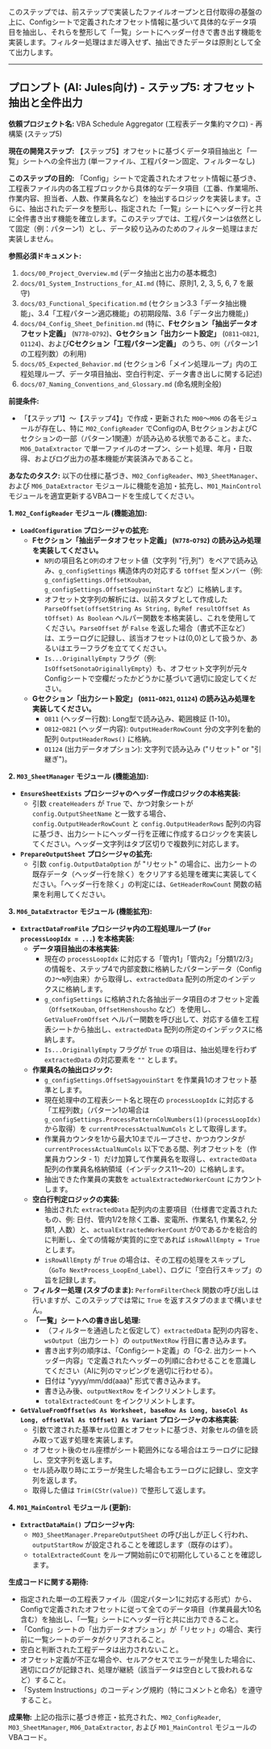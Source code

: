 このステップでは、前ステップで実装したファイルオープンと日付取得の基盤の上に、Configシートで定義されたオフセット情報に基づいて具体的なデータ項目を抽出し、それらを整形して「一覧」シートにヘッダー付きで書き出す機能を実装します。フィルター処理はまだ導入せず、抽出できたデータは原則として全て出力します。

---

## プロンプト (AI: Jules向け) - ステップ5: オフセット抽出と全件出力

**依頼プロジェクト名:** VBA Schedule Aggregator (工程表データ集約マクロ) - 再構築 (ステップ5)

**現在の開発ステップ:** 【ステップ5】オフセットに基づくデータ項目抽出と「一覧」シートへの全件出力 (単一ファイル、工程パターン固定、フィルターなし)

**このステップの目的:**
「Config」シートで定義されたオフセット情報に基づき、工程表ファイル内の各工程ブロックから具体的なデータ項目（工番、作業場所、作業内容、担当者、人数、作業員名など）を抽出するロジックを実装します。さらに、抽出されたデータを整形し、指定された「一覧」シートにヘッダー行と共に全件書き出す機能を確立します。このステップでは、工程パターンは依然として固定（例：パターン1）とし、データ絞り込みのためのフィルター処理はまだ実装しません。

**参照必須ドキュメント:**
1.  `docs/00_Project_Overview.md` (データ抽出と出力の基本概念)
2.  `docs/01_System_Instructions_for_AI.md` (特に、原則1, 2, 3, 5, 6, 7 を厳守)
3.  `docs/03_Functional_Specification.md` (セクション3.3「データ抽出機能」、3.4「工程パターン適応機能」の初期段階、3.6「データ出力機能」)
4.  `docs/04_Config_Sheet_Definition.md` (特に、**Fセクション「抽出データオフセット定義」** (`N778`-`O792`)、**Gセクション「出力シート設定」** (`O811`-`O821`, `O1124`)、および**Cセクション「工程パターン定義」** のうち、`O列`（パターン1の工程列数）の利用)
5.  `docs/05_Expected_Behavior.md` (セクション6「メイン処理ループ」内の工程処理ループ、データ項目抽出、空白行判定、データ書き出しに関する記述)
6.  `docs/07_Naming_Conventions_and_Glossary.md` (命名規則全般)

**前提条件:**
*   「【ステップ1】～【ステップ4】」で作成・更新された `M00`～`M06` の各モジュールが存在し、特に `M02_ConfigReader` でConfigのA, BセクションおよびCセクションの一部（パターン1関連）が読み込める状態であること。また、`M06_DataExtractor` で単一ファイルのオープン、シート処理、年月・日取得、およびログ出力の基本機能が実装済みであること。

**あなたのタスク:**
以下の仕様に基づき、`M02_ConfigReader`、`M03_SheetManager`、および `M06_DataExtractor` モジュールに機能を追加・拡充し、`M01_MainControl` モジュールを適宜更新するVBAコードを生成してください。

**1. `M02_ConfigReader` モジュール (機能追加):**

*   **`LoadConfiguration` プロシージャの拡充:**
    *   **Fセクション「抽出データオフセット定義」 (`N778`-`O792`) の読み込み処理を実装してください。**
        *   `N列`の項目名と`O列`のオフセット値（文字列 "行,列"）をペアで読み込み、`g_configSettings` 構造体内の対応する `tOffset` 型メンバー（例: `g_configSettings.OffsetKouban`, `g_configSettings.OffsetSagyouinStart` など）に格納します。
        *   オフセット文字列の解析には、以前スタブとして作成した `ParseOffset(offsetString As String, ByRef resultOffset As tOffset) As Boolean` ヘルパー関数を本格実装し、これを使用してください。`ParseOffset` が `False` を返した場合（書式不正など）は、エラーログに記録し、該当オフセットは(0,0)として扱うか、あるいはエラーフラグを立ててください。
        *   `Is...OriginallyEmpty` フラグ（例: `IsOffsetSonotaOriginallyEmpty`）も、オフセット文字列が元々Configシートで空欄だったかどうかに基づいて適切に設定してください。
    *   **Gセクション「出力シート設定」 (`O811`-`O821`, `O1124`) の読み込み処理を実装してください。**
        *   `O811` (ヘッダー行数): Long型で読み込み、範囲検証 (1-10)。
        *   `O812`-`O821` (ヘッダー内容): `OutputHeaderRowCount` 分の文字列を動的配列 `OutputHeaderRows()` に格納。
        *   `O1124` (出力データオプション): 文字列で読み込み ("リセット" or "引継ぎ")。

**2. `M03_SheetManager` モジュール (機能追加):**

*   **`EnsureSheetExists` プロシージャのヘッダー作成ロジックの本格実装:**
    *   引数 `createHeaders` が `True` で、かつ対象シートが `config.OutputSheetName` と一致する場合、`config.OutputHeaderRowCount` と `config.OutputHeaderRows` 配列の内容に基づき、出力シートにヘッダー行を正確に作成するロジックを実装してください。ヘッダー文字列はタブ区切りで複数列に対応します。
*   **`PrepareOutputSheet` プロシージャの拡充:**
    *   引数 `config.OutputDataOption` が "リセット" の場合に、出力シートの既存データ（ヘッダー行を除く）をクリアする処理を確実に実装してください。「ヘッダー行を除く」の判定には、`GetHeaderRowCount` 関数の結果を利用してください。

**3. `M06_DataExtractor` モジュール (機能拡充):**

*   **`ExtractDataFromFile` プロシージャ内の工程処理ループ (`For processLoopIdx = ...`) を本格実装:**
    *   **データ項目抽出の本格実装:**
        *   現在の `processLoopIdx` に対応する「管内1」「管内2」「分類1/2/3」の情報を、ステップ4で内部変数に格納したパターンデータ（Configの`J`～`N`列由来）から取得し、`extractedData` 配列の所定のインデックスに格納します。
        *   `g_configSettings` に格納された各抽出データ項目のオフセット定義（`OffsetKouban`, `OffsetHenshousho` など）を使用し、`GetValueFromOffset` ヘルパー関数を呼び出して、対応する値を工程表シートから抽出し、`extractedData` 配列の所定のインデックスに格納します。
        *   `Is...OriginallyEmpty` フラグが `True` の項目は、抽出処理を行わず `extractedData` の対応要素を `""` とします。
    *   **作業員名の抽出ロジック:**
        *   `g_configSettings.OffsetSagyouinStart` を作業員1のオフセット基準とします。
        *   現在処理中の工程表シート名と現在の `processLoopIdx` に対応する「工程列数」（パターン1の場合は`g_configSettings.ProcessPatternColNumbers(1)(processLoopIdx)` から取得）を `currentProcessActualNumCols` として取得します。
        *   作業員カウンタを1から最大10までループさせ、かつカウンタが `currentProcessActualNumCols` 以下である間、列オフセットを（作業員カウンタ - 1）だけ加算して作業員名を取得し、`extractedData` 配列の作業員名格納領域（インデックス11～20）に格納します。
        *   抽出できた作業員の実数を `actualExtractedWorkerCount` にカウントします。
    *   **空白行判定ロジックの実装:**
        *   抽出された `extractedData` 配列内の主要項目（仕様書で定義されたもの、例: 日付、管内1/2を除く工番、変電所、作業名1, 作業名2, 分類1, 人数）と、`actualExtractedWorkerCount` が0であるかを総合的に判断し、全ての情報が実質的に空であれば `isRowAllEmpty = True` とします。
        *   `isRowAllEmpty` が `True` の場合は、その工程の処理をスキップし（`GoTo NextProcess_LoopEnd_Label`）、ログに「空白行スキップ」の旨を記録します。
    *   **フィルター処理 (スタブのまま):** `PerformFilterCheck` 関数の呼び出しは行いますが、このステップでは常に `True` を返すスタブのままで構いません。
    *   **「一覧」シートへの書き出し処理:**
        *   （フィルターを通過したと仮定して）`extractedData` 配列の内容を、`wsOutput`（出力シート）の `outputNextRow` 行目に書き込みます。
        *   書き出す列の順序は、「Configシート定義」の「G-2. 出力シートヘッダー内容」で定義されたヘッダーの列順に合わせることを意識してください（AIに列のマッピングを適切に行わせる）。
        *   日付は "yyyy/mm/dd(aaa)" 形式で書き込みます。
        *   書き込み後、`outputNextRow` をインクリメントします。
        *   `totalExtractedCount` をインクリメントします。
*   **`GetValueFromOffset(ws As Worksheet, baseRow As Long, baseCol As Long, offsetVal As tOffset) As Variant` プロシージャの本格実装:**
    *   引数で渡された基準セル位置とオフセットに基づき、対象セルの値を読み取って返す処理を実装します。
    *   オフセット後のセル座標がシート範囲外になる場合はエラーログに記録し、空文字列を返します。
    *   セル読み取り時にエラーが発生した場合もエラーログに記録し、空文字列を返します。
    *   取得した値は `Trim(CStr(value))` で整形して返します。

**4. `M01_MainControl` モジュール (更新):**

*   **`ExtractDataMain()` プロシージャ内:**
    *   `M03_SheetManager.PrepareOutputSheet` の呼び出しが正しく行われ、`outputStartRow` が設定されることを確認します（既存のはず）。
    *   `totalExtractedCount` をループ開始前に0で初期化していることを確認します。

**生成コードに関する期待:**
*   指定された単一の工程表ファイル（固定パターン1に対応する形式）から、Configで定義されたオフセットに従って全てのデータ項目（作業員最大10名含む）を抽出し、「一覧」シートにヘッダー行と共に出力できること。
*   「Config」シートの「出力データオプション」が「リセット」の場合、実行前に一覧シートのデータがクリアされること。
*   空白と判断された工程データは出力されないこと。
*   オフセット定義が不正な場合や、セルアクセスでエラーが発生した場合に、適切にログが記録され、処理が継続（該当データは空白として扱われるなど）すること。
*   「System Instructions」のコーディング規約（特にコメントと命名）を遵守すること。

**成果物:**
上記の指示に基づき修正・拡充された、`M02_ConfigReader`, `M03_SheetManager`, `M06_DataExtractor`, および `M01_MainControl` モジュールのVBAコード。
